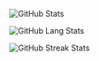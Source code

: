 ![GitHub Stats](https://github-readme-stats.vercel.app/api?username=vvdevadass&theme=dark&show_icons=true&hide_border=true&count_private=true)

![GitHub Lang Stats](https://github-readme-stats.vercel.app/api/top-langs/?username=vvdevadass&theme=dark&show_icons=true&hide_border=true&layout=compact)

![GitHub Streak Stats](https://github-readme-streak-stats.herokuapp.com/?user=vvdevadass&theme=dark&hide_border=true)
